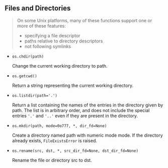 ## Files and Directories

> On some Unix platforms, many of these functions support one or more of these features:
> 
> - specifying a file descriptor
> - paths relative to directory descriptors
> - not following symlinks

- `os.chdir(path)`

    Change the current working directory to path.

- `os.getcwd()`

    Return a string representing the current working directory.

- `os.listdir(path='.')`

    Return a list containing the names of the entries in the directory given by path. The list is in arbitrary order, and does not include the special entries `'.'` and `'..'` even if they are present in the directory.

- `os.mkdir(path, mode=0o777, *, dir_fd=None)`

    Create a directory named path with numeric mode mode. If the directory already exists, `FileExistsError` is raised.

- `os.rename(src, dst, *, src_dir_fd=None, dst_dir_fd=None)`

    Rename the file or directory src to dst.
